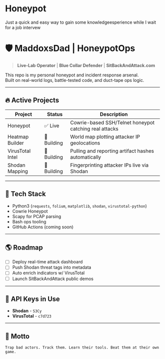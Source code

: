 # Honeypot
Just a quick and easy way to gain some knowledgeesperience while I wait for a job intervew
# 🛡️ MaddoxsDad | HoneypotOps

> **Live-Lab Operator** | **Blue Collar Defender** | **SitBackAndAttack.com**

This repo is my personal honeypot and incident response arsenal.  
Built on real-world logs, battle-tested code, and duct-tape ops logic.

---

## 🔥 Active Projects

| Project         | Status       | Description                                         |
| --------------- | ------------ | --------------------------------------------------- |
| Honeypot        | ✅ Live       | Cowrie-based SSH/Telnet honeypot catching real attacks |
| Heatmap Builder | 🚧 Building  | World map plotting attacker IP geolocations         |
| VirusTotal Intel | 🚧 Building | Pulling and reporting artifact hashes automatically |
| Shodan Mapping  | 🚧 Building  | Fingerprinting attacker IPs live via Shodan         |

---

## 🧠 Tech Stack

- Python3 (`requests`, `folium`, `matplotlib`, `shodan`, `virustotal-python`)
- Cowrie Honeypot
- Scapy for PCAP parsing
- Bash ops tooling
- GitHub Actions (coming soon)

---

## 🌎 Roadmap

- [ ] Deploy real-time attack dashboard
- [ ] Push Shodan threat tags into metadata
- [ ] Auto enrich indicators w/ VirusTotal
- [ ] Launch SitBackAndAttack public demos

---

## 🔑 API Keys in Use

- **Shodan** - `S3Cy`
- **VirusTotal** - `c7d723`



---

## 🚀 Motto

```text
Trap bad actors. Track them. Learn their tools. Beat them at their own game.
